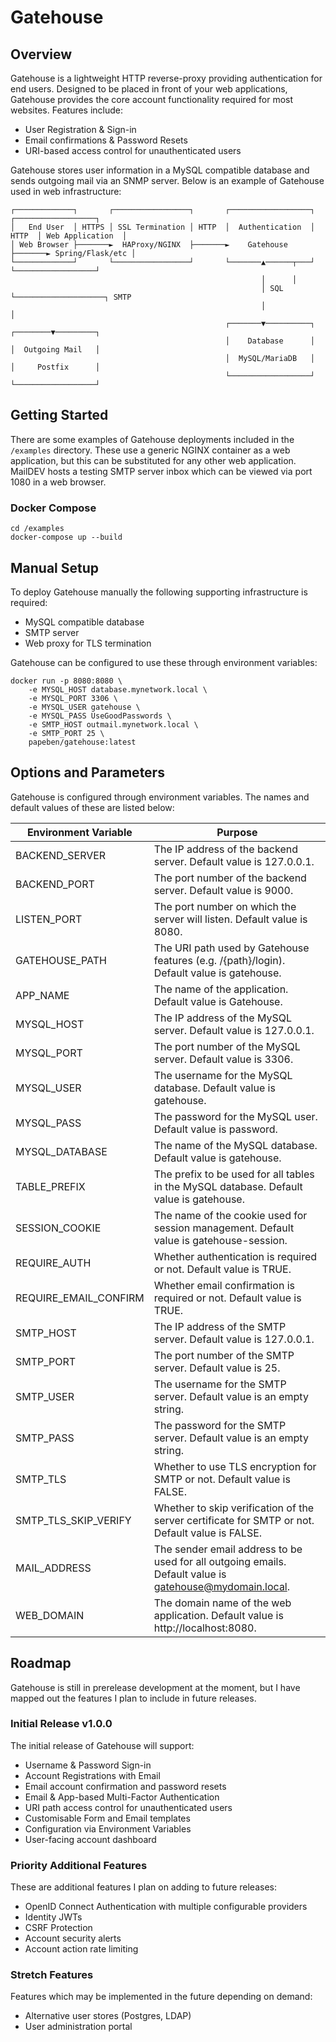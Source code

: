 # Gatehouse

## Overview

Gatehouse is a lightweight HTTP reverse-proxy providing authentication for end users. Designed to be placed in front of your web applications, Gatehouse provides the core account functionality required for most websites. Features include:

- User Registration & Sign-in
- Email confirmations & Password Resets
- URI-based access control for unauthenticated users

Gatehouse stores user information in a MySQL compatible database and sends outgoing mail via an SNMP server. Below is an example of Gatehouse used in web infrastructure:

```
┌─────────────┐       ┌─────────────────┐       ┌──────────────────┐       ┌──────────────────┐
│   End User  │ HTTPS │ SSL Termination │ HTTP  │  Authentication  │ HTTP  │ Web Application  │
│ Web Browser ├───────►  HAProxy/NGINX  ├───────►    Gatehouse     ├───────► Spring/Flask/etc │
└─────────────┘       └─────────────────┘       └───────▲──────┬───┘       └──────────────────┘
                                                        │      │
                                                        │ SQL  └────────────────────┐ SMTP
                                                        │                           │
                                                ┌───────▼──────────┐       ┌────────▼─────────┐
                                                │    Database      │       │  Outgoing Mail   │
                                                │  MySQL/MariaDB   │       │     Postfix      │
                                                └──────────────────┘       └──────────────────┘
```

## Getting Started

There are some examples of Gatehouse deployments included in the `/examples` directory. These use a generic NGINX container as a web application, but this can be substituted for any other web application. MailDEV hosts a testing SMTP server inbox which can be viewed via port 1080 in a web browser.

### Docker Compose

```
cd /examples
docker-compose up --build
```

## Manual Setup

To deploy Gatehouse manually the following supporting infrastructure is required:

- MySQL compatible database
- SMTP server
- Web proxy for TLS termination

Gatehouse can be configured to use these through environment variables:

```
docker run -p 8080:8080 \
    -e MYSQL_HOST database.mynetwork.local \
    -e MYSQL_PORT 3306 \
    -e MYSQL_USER gatehouse \
    -e MYSQL_PASS UseGoodPasswords \
    -e SMTP_HOST outmail.mynetwork.local \
    -e SMTP_PORT 25 \
    papeben/gatehouse:latest
```

## Options and Parameters

Gatehouse is configured through environment variables. The names and default values of these are listed below:

| Environment Variable	| Purpose |
| ----------------------|--------------------------|
| BACKEND_SERVER	| The IP address of the backend server. Default value is 127.0.0.1. |
| BACKEND_PORT	| The port number of the backend server. Default value is 9000. |
| LISTEN_PORT	| The port number on which the server will listen. Default value is 8080. |
| GATEHOUSE_PATH |	The URI path used by Gatehouse features (e.g. /{path}/login). Default value is gatehouse. |
| APP_NAME	| The name of the application. Default value is Gatehouse. |
| MYSQL_HOST	| The IP address of the MySQL server. Default value is 127.0.0.1. |
| MYSQL_PORT	| The port number of the MySQL server. Default value is 3306. |
| MYSQL_USER	| The username for the MySQL database. Default value is gatehouse. |
| MYSQL_PASS	| The password for the MySQL user. Default value is password. |
| MYSQL_DATABASE |	The name of the MySQL database. Default value is gatehouse. |
| TABLE_PREFIX	| The prefix to be used for all tables in the MySQL database. Default value is gatehouse. |
| SESSION_COOKIE |	The name of the cookie used for session management. Default value is gatehouse-session. |
| REQUIRE_AUTH	| Whether authentication is required or not. Default value is TRUE. |
| REQUIRE_EMAIL_CONFIRM	| Whether email confirmation is required or not. Default value is TRUE. |
| SMTP_HOST	| The IP address of the SMTP server. Default value is 127.0.0.1. |
| SMTP_PORT	| The port number of the SMTP server. Default value is 25. |
| SMTP_USER	| The username for the SMTP server. Default value is an empty string. |
| SMTP_PASS	| The password for the SMTP server. Default value is an empty string. |
| SMTP_TLS	| Whether to use TLS encryption for SMTP or not. Default value is FALSE. |
| SMTP_TLS_SKIP_VERIFY	| Whether to skip verification of the server certificate for SMTP or not. Default value is FALSE. |
| MAIL_ADDRESS	| The sender email address to be used for all outgoing emails. Default value is gatehouse@mydomain.local. |
| WEB_DOMAIN	| The domain name of the web application. Default value is http://localhost:8080. |

## Roadmap

Gatehouse is still in prerelease development at the moment, but I have mapped out the features I plan to include in future releases.

### Initial Release v1.0.0

The initial release of Gatehouse will support:

- Username & Password Sign-in
- Account Registrations with Email
- Email account confirmation and password resets
- Email & App-based Multi-Factor Authentication
- URI path access control for unauthenticated users
- Customisable Form and Email templates
- Configuration via Environment Variables
- User-facing account dashboard

### Priority Additional Features

These are additional features I plan on adding to future releases:

- OpenID Connect Authentication with multiple configurable providers
- Identity JWTs
- CSRF Protection
- Account security alerts
- Account action rate limiting

### Stretch Features

Features which may be implemented in the future depending on demand:

- Alternative user stores (Postgres, LDAP)
- User administration portal